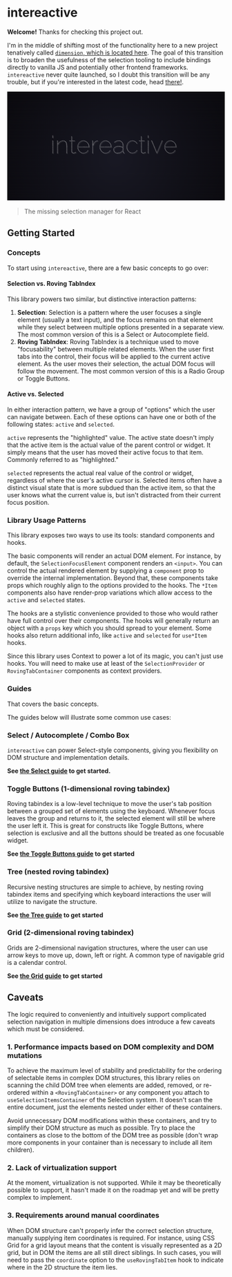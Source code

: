 # intereactive

**Welcome!** Thanks for checking this project out.

I'm in the middle of shifting most of the functionality here to a new project tenatively called [`dimension`, which is located here](https://github.com/a-type/dimension). The goal of this transition is to broaden the usefulness of the selection tooling to include bindings directly to vanilla JS and potentially other frontend frameworks. `intereactive` never quite launched, so I doubt this transition will be any trouble, but if you're interested in the latest code, head [there!](https://github.com/a-type/dimension).

![Logo image](media/logo.png)

> The missing selection manager for React

## Getting Started

### Concepts

To start using `intereactive`, there are a few basic concepts to go over:

#### Selection vs. Roving TabIndex

This library powers two similar, but distinctive interaction patterns:

1. **Selection**: Selection is a pattern where the user focuses a single element (usually a text input), and the focus remains on that element while they select between multiple options presented in a separate view. The most common version of this is a Select or Autocomplete field.
2. **Roving TabIndex**: Roving TabIndex is a technique used to move "focusability" between multiple related elements. When the user first tabs into the control, their focus will be applied to the current active element. As the user moves their selection, the actual DOM focus will follow the movement. The most common version of this is a Radio Group or Toggle Buttons.

#### Active vs. Selected

In either interaction pattern, we have a group of "options" which the user can navigate between. Each of these options can have one or both of the following states: `active` and `selected`.

`active` represents the "highlighted" value. The active state doesn't imply that the active item is the actual value of the parent control or widget. It simply means that the user has moved their active focus to that item. Commonly referred to as "highlighted."

`selected` represents the actual real value of the control or widget, regardless of where the user's active cursor is. Selected items often have a distinct visual state that is more subdued than the active item, so that the user knows what the current value is, but isn't distracted from their current focus position.

### Library Usage Patterns

This library exposes two ways to use its tools: standard components and hooks.

The basic components will render an actual DOM element. For instance, by default, the `SelectionFocusElement` component renders an `<input>`. You can control the actual rendered element by supplying a `component` prop to override the internal implementation. Beyond that, these components take props which roughly align to the options provided to the hooks. The `*Item` components also have render-prop variations which allow access to the `active` and `selected` states.

The hooks are a stylistic convenience provided to those who would rather have full control over their components. The hooks will generally return an object with a `props` key which you should spread to your element. Some hooks also return additional info, like `active` and `selected` for `use*Item` hooks.

Since this library uses Context to power a lot of its magic, you can't just use hooks. You will need to make use at least of the `SelectionProvider` or `RovingTabContainer` components as context providers.

### Guides

That covers the basic concepts.

The guides below will illustrate some common use cases:

### Select / Autocomplete / Combo Box

`intereactive` can power Select-style components, giving you flexibility on DOM structure and implementation details.

**See [the Select guide](./guides/select.md) to get started.**

### Toggle Buttons (1-dimensional roving tabindex)

Roving tabindex is a low-level technique to move the user's tab position between a grouped set of elements using the keyboard. Whenever focus leaves the group and returns to it, the selected element will still be where the user left it. This is great for constructs like Toggle Buttons, where selection is exclusive and all the buttons should be treated as one focusable widget.

**See [the Toggle Buttons guide](./guides/toggle-buttons.md) to get started**

### Tree (nested roving tabindex)

Recursive nesting structures are simple to achieve, by nesting roving tabindex items and specifying which keyboard interactions the user will utilize to navigate the structure.

**See [the Tree guide](./guides/tree.md) to get started**

### Grid (2-dimensional roving tabindex)

Grids are 2-dimensional navigation structures, where the user can use arrow keys to move up, down, left or right. A common type of navigable grid is a calendar control.

**See [the Grid guide](./guides/grid.md) to get started**

## Caveats

The logic required to conveniently and intuitively support complicated selection navigation in multiple dimensions does introduce a few caveats which must be considered.

### 1. Performance impacts based on DOM complexity and DOM mutations

To achieve the maximum level of stability and predictability for the ordering of selectable items in complex DOM structures, this library relies on scanning the child DOM tree when elements are added, removed, or re-ordered within a `<RovingTabContainer>` or any component you attach to `useSelectionItemsContainer` of the Selection system. It doesn't scan the entire document, just the elements nested under either of these containers.

Avoid unnecessary DOM modifications within these containers, and try to simplify their DOM structure as much as possible. Try to place the containers as close to the bottom of the DOM tree as possible (don't wrap more components in your container than is necessary to include all item children).

### 2. Lack of virtualization support

At the moment, virtualization is not supported. While it may be theoretically possible to support, it hasn't made it on the roadmap yet and will be pretty complex to implement.

### 3. Requirements around manual coordinates

When DOM structure can't properly infer the correct selection structure, manually supplying item coordinates is required. For instance, using CSS Grid for a grid layout means that the content is visually represented as a 2D grid, but in DOM the items are all still direct siblings. In such cases, you will need to pass the `coordinate` option to the `useRovingTabItem` hook to indicate where in the 2D structure the item lies.
